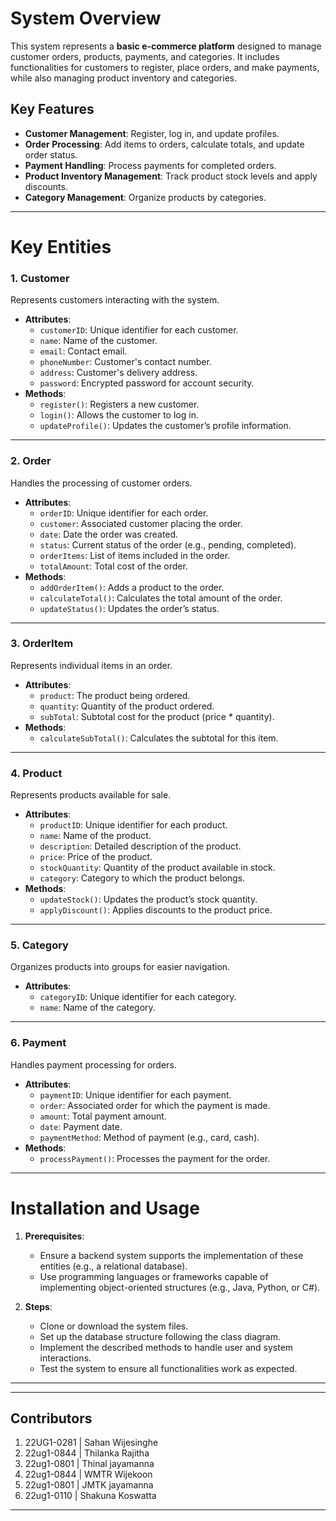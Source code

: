 
# System Overview

This system represents a **basic e-commerce platform** designed to manage customer orders, products, payments, and categories. It includes functionalities for customers to register, place orders, and make payments, while also managing product inventory and categories.

## Key Features
- **Customer Management**: Register, log in, and update profiles.
- **Order Processing**: Add items to orders, calculate totals, and update order status.
- **Payment Handling**: Process payments for completed orders.
- **Product Inventory Management**: Track product stock levels and apply discounts.
- **Category Management**: Organize products by categories.

---

# Key Entities

### 1. **Customer**
Represents customers interacting with the system.
- **Attributes**:
  - `customerID`: Unique identifier for each customer.
  - `name`: Name of the customer.
  - `email`: Contact email.
  - `phoneNumber`: Customer's contact number.
  - `address`: Customer's delivery address.
  - `password`: Encrypted password for account security.
- **Methods**:
  - `register()`: Registers a new customer.
  - `login()`: Allows the customer to log in.
  - `updateProfile()`: Updates the customer’s profile information.

---

### 2. **Order**
Handles the processing of customer orders.
- **Attributes**:
  - `orderID`: Unique identifier for each order.
  - `customer`: Associated customer placing the order.
  - `date`: Date the order was created.
  - `status`: Current status of the order (e.g., pending, completed).
  - `orderItems`: List of items included in the order.
  - `totalAmount`: Total cost of the order.
- **Methods**:
  - `addOrderItem()`: Adds a product to the order.
  - `calculateTotal()`: Calculates the total amount of the order.
  - `updateStatus()`: Updates the order’s status.

---

### 3. **OrderItem**
Represents individual items in an order.
- **Attributes**:
  - `product`: The product being ordered.
  - `quantity`: Quantity of the product ordered.
  - `subTotal`: Subtotal cost for the product (price * quantity).
- **Methods**:
  - `calculateSubTotal()`: Calculates the subtotal for this item.

---

### 4. **Product**
Represents products available for sale.
- **Attributes**:
  - `productID`: Unique identifier for each product.
  - `name`: Name of the product.
  - `description`: Detailed description of the product.
  - `price`: Price of the product.
  - `stockQuantity`: Quantity of the product available in stock.
  - `category`: Category to which the product belongs.
- **Methods**:
  - `updateStock()`: Updates the product’s stock quantity.
  - `applyDiscount()`: Applies discounts to the product price.

---

### 5. **Category**
Organizes products into groups for easier navigation.
- **Attributes**:
  - `categoryID`: Unique identifier for each category.
  - `name`: Name of the category.

---

### 6. **Payment**
Handles payment processing for orders.
- **Attributes**:
  - `paymentID`: Unique identifier for each payment.
  - `order`: Associated order for which the payment is made.
  - `amount`: Total payment amount.
  - `date`: Payment date.
  - `paymentMethod`: Method of payment (e.g., card, cash).
- **Methods**:
  - `processPayment()`: Processes the payment for the order.

---

# Installation and Usage
1. **Prerequisites**:
   - Ensure a backend system supports the implementation of these entities (e.g., a relational database).
   - Use programming languages or frameworks capable of implementing object-oriented structures (e.g., Java, Python, or C#).

2. **Steps**:
   - Clone or download the system files.
   - Set up the database structure following the class diagram.
   - Implement the described methods to handle user and system interactions.
   - Test the system to ensure all functionalities work as expected.

---

---

## Contributors  

1. 22UG1-0281 | Sahan Wijesinghe
3. 22ug1-0844 | Thilanka Rajitha
4. 22ug1-0801 | Thinal jayamanna
5. 22ug1-0844 | WMTR Wijekoon
6. 22ug1-0801 | JMTK jayamanna
7. 22ug1-0110 | Shakuna Koswatta
---

